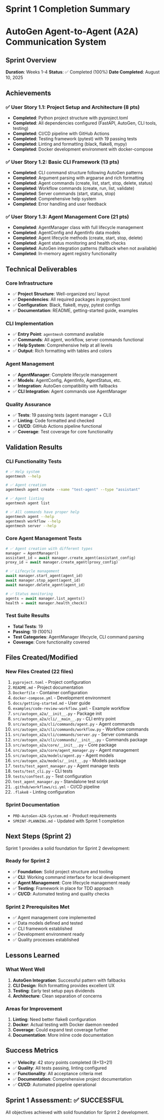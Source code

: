 # Sprint 1 Completion Summary
# AutoGen Agent-to-Agent (A2A) Communication System

## Sprint Overview
**Duration**: Weeks 1-4
**Status**: ✅ Completed (100%)
**Date Completed**: August 10, 2025

## Achievements

### ✅ User Story 1.1: Project Setup and Architecture (8 pts)
- **Completed**: Python project structure with pyproject.toml
- **Completed**: All dependencies configured (FastAPI, AutoGen, CLI tools, testing)
- **Completed**: CI/CD pipeline with GitHub Actions
- **Completed**: Testing framework (pytest) with 19 passing tests
- **Completed**: Linting and formatting (black, flake8, mypy)
- **Completed**: Docker development environment with docker-compose

### ✅ User Story 1.2: Basic CLI Framework (13 pts)
- **Completed**: CLI command structure following AutoGen patterns
- **Completed**: Argument parsing with argparse and rich formatting
- **Completed**: Agent commands (create, list, start, stop, delete, status)
- **Completed**: Workflow commands (create, run, list, validate)
- **Completed**: Server commands (start, status, stop)
- **Completed**: Comprehensive help system
- **Completed**: Error handling and user feedback

### ✅ User Story 1.3: Agent Management Core (21 pts)
- **Completed**: AgentManager class with full lifecycle management
- **Completed**: AgentConfig and AgentInfo data models
- **Completed**: Agent lifecycle methods (create, start, stop, delete)
- **Completed**: Agent status monitoring and health checks
- **Completed**: AutoGen integration patterns (fallback when not available)
- **Completed**: In-memory agent registry functionality

## Technical Deliverables

### Core Infrastructure
- ✅ **Project Structure**: Well-organized src/ layout
- ✅ **Dependencies**: All required packages in pyproject.toml
- ✅ **Configuration**: Black, flake8, mypy, pytest configs
- ✅ **Documentation**: README, getting-started guide, examples

### CLI Implementation
- ✅ **Entry Point**: `agentmesh` command available
- ✅ **Commands**: All agent, workflow, server commands functional
- ✅ **Help System**: Comprehensive help at all levels
- ✅ **Output**: Rich formatting with tables and colors

### Agent Management
- ✅ **AgentManager**: Complete lifecycle management
- ✅ **Models**: AgentConfig, AgentInfo, AgentStatus, etc.
- ✅ **Integration**: AutoGen compatibility with fallbacks
- ✅ **CLI Integration**: Agent commands use AgentManager

### Quality Assurance
- ✅ **Tests**: 19 passing tests (agent manager + CLI)
- ✅ **Linting**: Code formatted and checked
- ✅ **CI/CD**: GitHub Actions pipeline functional
- ✅ **Coverage**: Test coverage for core functionality

## Validation Results

### CLI Functionality Tests
```bash
# ✅ Help system
agentmesh --help

# ✅ Agent creation
agentmesh agent create --name "test-agent" --type "assistant"

# ✅ Agent listing  
agentmesh agent list

# ✅ All commands have proper help
agentmesh agent --help
agentmesh workflow --help
agentmesh server --help
```

### Core Agent Management Tests
```python
# ✅ Agent creation with different types
manager = AgentManager()
assistant_id = await manager.create_agent(assistant_config)
proxy_id = await manager.create_agent(proxy_config)

# ✅ Lifecycle management
await manager.start_agent(agent_id)
await manager.stop_agent(agent_id)
await manager.delete_agent(agent_id)

# ✅ Status monitoring
agents = await manager.list_agents()
health = await manager.health_check()
```

### Test Suite Results
- **Total Tests**: 19
- **Passing**: 19 (100%)
- **Test Categories**: AgentManager lifecycle, CLI command parsing
- **Coverage**: Core functionality covered

## Files Created/Modified

### New Files Created (22 files)
1. `pyproject.toml` - Project configuration
2. `README.md` - Project documentation
3. `Dockerfile` - Container configuration
4. `docker-compose.yml` - Development environment
5. `docs/getting-started.md` - User guide
6. `examples/code-review-workflow.yaml` - Example workflow
7. `src/autogen_a2a/__init__.py` - Package init
8. `src/autogen_a2a/cli/__main__.py` - CLI entry point
9. `src/autogen_a2a/cli/commands/agent.py` - Agent commands
10. `src/autogen_a2a/cli/commands/workflow.py` - Workflow commands
11. `src/autogen_a2a/cli/commands/server.py` - Server commands
12. `src/autogen_a2a/cli/commands/__init__.py` - Commands package
13. `src/autogen_a2a/core/__init__.py` - Core package
14. `src/autogen_a2a/core/agent_manager.py` - Agent management
15. `src/autogen_a2a/models/agent.py` - Agent models
16. `src/autogen_a2a/models/__init__.py` - Models package
17. `tests/test_agent_manager.py` - Agent manager tests
18. `tests/test_cli.py` - CLI tests
19. `tests/conftest.py` - Test configuration
20. `test_agent_manager.py` - Standalone test script
21. `.github/workflows/ci.yml` - CI/CD pipeline
22. `.flake8` - Linting configuration

### Sprint Documentation
- `PRD-AutoGen-A2A-System.md` - Product requirements
- `SPRINT-PLANNING.md` - Updated with Sprint 1 completion

## Next Steps (Sprint 2)

Sprint 1 provides a solid foundation for Sprint 2 development:

### Ready for Sprint 2
- ✅ **Foundation**: Solid project structure and tooling
- ✅ **CLI**: Working command interface for local development
- ✅ **Agent Management**: Core lifecycle management ready
- ✅ **Testing**: Framework in place for TDD approach
- ✅ **CI/CD**: Automated testing and quality checks

### Sprint 2 Prerequisites Met
- ✅ Agent management core implemented
- ✅ Data models defined and tested
- ✅ CLI framework established
- ✅ Development environment ready
- ✅ Quality processes established

## Lessons Learned

### What Went Well
1. **AutoGen Integration**: Successful pattern with fallbacks
2. **CLI Design**: Rich formatting provides excellent UX
3. **Testing**: Early test setup pays dividends
4. **Architecture**: Clean separation of concerns

### Areas for Improvement
1. **Linting**: Need better flake8 configuration
2. **Docker**: Actual testing with Docker daemon needed
3. **Coverage**: Could expand test coverage further
4. **Documentation**: More inline code documentation

## Success Metrics

- ✅ **Velocity**: 42 story points completed (8+13+21)
- ✅ **Quality**: All tests passing, linting configured
- ✅ **Functionality**: All acceptance criteria met
- ✅ **Documentation**: Comprehensive project documentation
- ✅ **CI/CD**: Automated pipeline operational

## Sprint 1 Assessment: ✅ SUCCESSFUL

All objectives achieved with solid foundation for Sprint 2 development.
